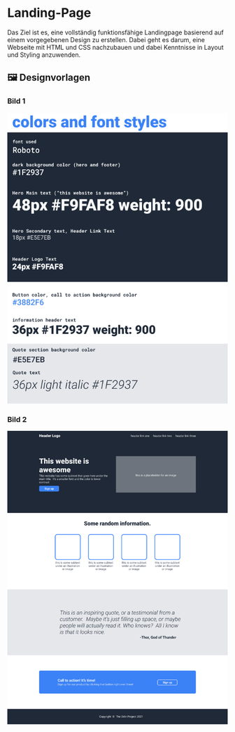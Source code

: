 # Landing-Page
Das Ziel ist es, eine vollständig funktionsfähige Landingpage basierend auf einem vorgegebenen Design zu erstellen. Dabei geht es darum, eine Webseite mit HTML und CSS nachzubauen und dabei Kenntnisse in Layout und Styling anzuwenden.
## 🖼️ Designvorlagen

### Bild 1
![Layout 1](ColorAndFonts.png)

### Bild 2
![Layout 2](FullDesign.png)